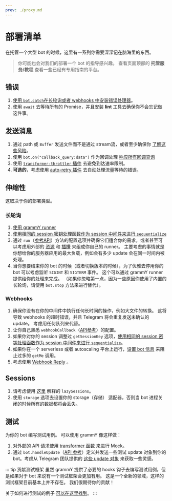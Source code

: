 ```yaml
---
prev: ./proxy.md
---
```


# 部署清单

在托管一个大型 bot 的时候，这里有一系列你需要深深记在脑海里的东西。

> 你可能也会对我们的部署一个 bot 的指导感兴趣。
> 查看页面顶部的 **托管服务/教程** 查看一些已经有专用指南的平台。

## 错误

1. [使用 `bot.catch`在长轮询或者 webhooks 中安装错误处理器](../guide/errors.md)。
2. 使用 `await` 去等待所有的 Promise，并且安装 **lint** 工具去确保你不会忘记做这件事。

## 发送消息

1. 通过 path 或 `Buffer` 发送文件而不是通过 stream流，或者至少确保你 [了解这些风险](./transformers.md#use-cases-of-transformer-functions)。
2. 使用 `bot.on("callback_query:data")` 作为回调处理 [响应所有回调查询](../plugins/keyboard.md#responding-to-clicks)
3. 使用 [`transformer-throttler` 插件](../plugins/transformer-throttler.md) 去避免到达速率限制。
4. **可选的**，考虑使用 [auto-retry 插件](../plugins/auto-retry.md) 去自动处理流量等待的错误。

## 伸缩性

这取决于你的部署类型。

### 长轮询

1. [使用 grammY runner](../plugins/runner.md)
2. [使用相同的 session 密钥处理函数作为 session 中间件来进行 `sequentialize`](./scaling.md#并发是困难的)
3. 通过 `run`（[参考API](https://doc.deno.land/https://deno.land/x/grammy_runner/mod.ts/~/run)）方法的配置选项并确保它们适合你的需求，或者甚至可以考虑用外部的 [资源](https://doc.deno.land/https://deno.land/x/grammy_runner/mod.ts/~/UpdateSource) 和 [插槽](https://doc.deno.land/https://deno.land/x/grammy_runner/mod.ts/~/UpdateSink) 来组成你自己的 runner。
   主要考虑的事情就是你想给你的服务器应用的最大负载，例如会有多少 update 会在同一时间内被处理。
4. 当你想要结束你的 bot 的时候（或者切换版本的时候），为了优雅去停用你的 bot 可以考虑监听 `SIGINT` 和 `SIGTERM` 事件。
   这个可以通过 grammY runner 提供给你的处理来完成。
   （如果你忽略第一点，因为一些原因你使用了内置的长轮询，请使用 `bot.stop` 方法来进行替代）。

### Webhooks

1. 确保你没有在你的中间件中执行任何长时间的操作，例如大文件的转换。
   这将导致 webhooks 的超时错误，并且 Telegram 将会重复发送未确认的 update。
   考虑用任何队列来代替。
2. 让你自己熟悉 `webhookCallback`（[API参考](/ref/core/webhookCallback.md)）的配置。
3. 如果你对你的 session 调整过 `getSessionKey` 选项，[使用相同的 session 密钥处理函数作为 session 中间件来进行 `sequentialize`](./scaling.md#concurrency-is-hard)。
4. 如果你在一个 serverless 或者 autoscaling 平台上运行，[设置 bot 信息](/ref/core/BotConfig.md) 来阻止过多的 `getMe` 调用。
5. 考虑使用 [Webhook Reply](../guide/deployment-types.md#webhook-reply) 。

## Sessions

1. 请考虑使用 [这里](../plugins/session.md#懒会话) 解释的 `lazySessions`。
2. 使用 `storage` 选项去设置你的 storage（存储） 适配器，否则当 bot 进程关闭的时候所有的数据都将会丢失。

## 测试

为你的 bot 编写测试用例。
可以使用 grammY 像这样做：

1. 对外部的 API 请求使用 [transformer 函数](./transformers.md) 来进行 Mock。
2. 通过 `bot.handleUpdate`（[API 参考](/ref/core/Bot.md#handleUpdate)）定义并发送一些测试 update 对象到你的 bot。考虑从 Telegram 团队提供的 [这些 update 对象](https://core.telegram.org/bots/webhooks#testing-your-bot-with-updates) 来获取一些灵感。

::: tip 贡献测试框架
虽然 grammY 提供了必要的 hooks 钩子去编写测试用例，但是如果对于 bot 来说有一个测试框架会更加有用。
这是一个全新的领域，这样的测试框架目前基本上并不存在。
我们很期待你的贡献！

关于如何进行测试的例子 [可以在这里找到](https://github.com/PavelPolyakov/grammy-with-tests)。
:::
